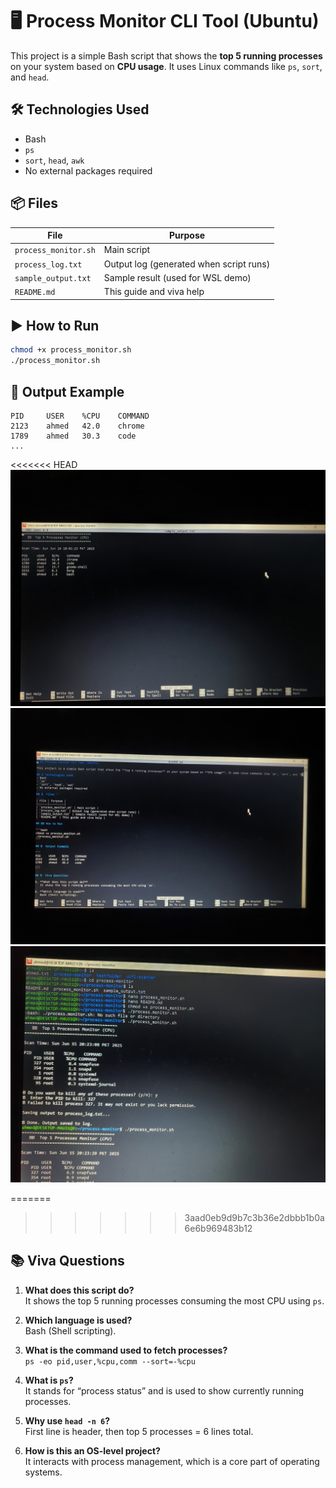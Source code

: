 # 🖥️ Process Monitor CLI Tool (Ubuntu)

This project is a simple Bash script that shows the **top 5 running processes** on your system based on **CPU usage**. It uses Linux commands like `ps`, `sort`, and `head`.

## 🛠 Technologies Used
- Bash
- `ps`
- `sort`, `head`, `awk`
- No external packages required

## 📦 Files

| File | Purpose |
|------|---------|
| `process_monitor.sh` | Main script |
| `process_log.txt` | Output log (generated when script runs) |
| `sample_output.txt` | Sample result (used for WSL demo) |
| `README.md` | This guide and viva help |

## ▶️ How to Run

```bash
chmod +x process_monitor.sh
./process_monitor.sh
```

## 📂 Output Example

```
PID     USER    %CPU    COMMAND
2123    ahmed   42.0    chrome
1789    ahmed   30.3    code
...
```

<<<<<<< HEAD
![IMAGE1](img1.jpeg)
![IMAGE2](img2.jpeg)
![IMAGE3](img3.jpeg)

=======
>>>>>>> 3aad0eb9d9b7c3b36e2dbbb1b0a6e6b969483b12

## 📚 Viva Questions

1. **What does this script do?**  
   It shows the top 5 running processes consuming the most CPU using `ps`.

2. **Which language is used?**  
   Bash (Shell scripting).

3. **What is the command used to fetch processes?**  
   `ps -eo pid,user,%cpu,comm --sort=-%cpu`

4. **What is `ps`?**  
   It stands for “process status” and is used to show currently running processes.

5. **Why use `head -n 6`?**  
   First line is header, then top 5 processes = 6 lines total.

6. **How is this an OS-level project?**  
   It interacts with process management, which is a core part of operating systems.
